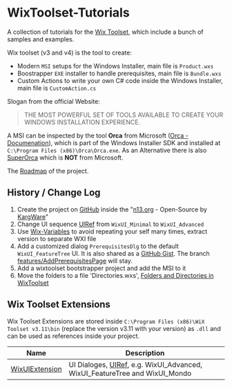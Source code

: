 # WixToolset-Tutorials

A collection of tutorials for the [Wix Toolset][Wix Toolset], which include a bunch of samples and examples.  

Wix toolset (v3 and v4) is the tool to create:

* Modern `MSI` setups for the Windows Installer, main file is `Product.wxs`
* Boostrapper `EXE` installer to handle prerequisites, main file is `Bundle.wxs`
* Custom Actions to write your own C# code inside the Windows Installer, main file is `CustomAction.cs`

Slogan from the official Website:
> THE MOST POWERFUL SET OF TOOLS AVAILABLE TO CREATE YOUR WINDOWS INSTALLATION EXPERIENCE.

A MSI can be inspected by the tool **Orca** from Microsoft ([Orca - Documenation][Orca - Documenation]), which is part of the Windows Installer SDK and installed at `C:\Program Files (x86)\Orca\Orca.exe`. As an Alternative there is also [SuperOrca][SuperOrca] which is **NOT** from Microsoft.

The [Roadmap][ROADMAP] of the project.

## History / Change Log

1. Create the project on [GitHub][GitHub WixToolset-Tutorials] inside the "[n13.org][GitHub Org n13.org] - Open-Source by [KargWare][KargWare Website]"
1. Change UI sequence [UIRef][Wix Toolset UIRef] from `WixUI_Minimal` to `WixUI_Advanced`
1. Use [Wix-Variables][Wix Toolset Wix-Variables] to avoid repeating your self many times, extract version to separate WXI file
1. Add a customized dialog `PrerequisitesDlg` to the default `WixUI_FeatureTree` UI. It is also shared as a [GitHub Gist][GitHub Gist PrerequisitesDlg]. The branch [features/AddPrerequisitesPage][GitHub WixToolset-Tutorials branch AddPrerequisitesPage] will stay.
1. Add a wixtoolset bootstrapper project and add the MSI to it
1. Move the folders to a file 'Directories.wxs', [Folders and Directories in WixToolset][KargWare Notes #8274e8]

## Wix Toolset Extensions

Wix Toolset Extensions are stored inside `C:\Program Files (x86)\WiX Toolset v3.11\bin` (replace the version v3.11 with your version) as `.dll` and can be used as references inside your project.  

| Name           | Description                                                                                                              |
| -------------- | ------------------------------------------------------------------------------------------------------------------------ |
| [WixUIExtension][GitHub WixUIExtension] | UI Dialoges, [UIRef][Wix Toolset UIRef], e.g. WixUI_Advanced, WixUI_FeatureTree and WixUI_Mondo |

[ROADMAP]: ./ROADMAP.md
[KargWare Website]: https://kargware.com
[KargWare Notes]: https://notes.kargware.com
[KargWare Notes #8274e8]: https://notes.kargware.com/2020/04/25/Folders-and-Directories-in-WixToolset/
[GitHub Org n13.org]: https://github.com/n13org
[GitHub WixToolset-Tutorials]: https://github.com/n13org/WixToolset-Tutorials
[GitHub WixToolset-Tutorials branch AddPrerequisitesPage]: https://github.com/n13org/WixToolset-Tutorials/tree/features/AddPrerequisitesPage
[GitHub Gist PrerequisitesDlg]: https://gist.github.com/N7K4/8b146328db03484a61543c4f612c5dd3
[Wix Toolset]: http://wixtoolset.org/
[Wix Toolset UIRef]: https://wixtoolset.org/documentation/manual/v3/xsd/wix/uiref.html
[Wix Toolset Wix-Variables]: https://wixtoolset.org/documentation/manual/v3/votive/votive_project_references.html
[Orca - Documenation]: https://docs.microsoft.com/en-us/windows/win32/msi/orca-exe
[SuperOrca]: http://www.pantaray.com/msi_super_orca.html
[GitHub WixUIExtension]: https://github.com/wixtoolset/wix3/tree/develop/src/ext/UIExtension/wixlib
